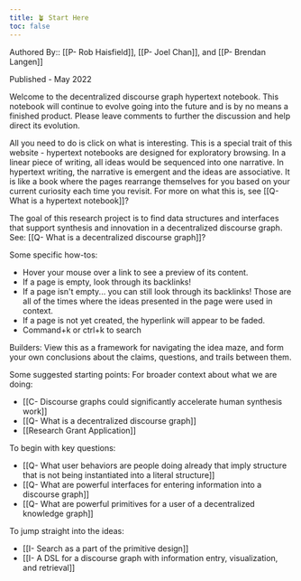 ```yaml
---
title: 🪴 Start Here
toc: false
---
```

Authored By:: [[P- Rob Haisfield]], [[P- Joel Chan]], and [[P- Brendan Langen]]

Published - May 2022

Welcome to the decentralized discourse graph hypertext notebook. This notebook will continue to evolve going into the future and is by no means a finished product. Please leave comments to further the discussion and help direct its evolution.

All you need to do is click on what is interesting. This is a special trait of this website - hypertext notebooks are designed for exploratory browsing. In a linear piece of writing, all ideas would be sequenced into one narrative. In hypertext writing, the narrative is emergent and the ideas are associative. It is like a book where the pages rearrange themselves for you based on your current curiosity each time you revisit. For more on what this is, see [[Q- What is a hypertext notebook]]?

The goal of this research project is to find data structures and interfaces that support synthesis and innovation in a decentralized discourse graph. See: [[Q- What is a decentralized discourse graph]]?

Some specific how-tos:
- Hover your mouse over a link to see a preview of its content.
- If a page is empty, look through its backlinks! 
- If a page isn't empty... you can still look through its backlinks! Those are all of the times where the ideas presented in the page were used in context.
- If a page is not yet created, the hyperlink will appear to be faded.
- Command+k or ctrl+k to search

Builders: View this as a framework for navigating the idea maze, and form your own conclusions about the claims, questions, and trails between them.


Some suggested starting points:
For broader context about what we are doing:
- [[C- Discourse graphs could significantly accelerate human synthesis work]]
- [[Q- What is a decentralized discourse graph]]
- [[Research Grant Application]]

To begin with key questions:
- [[Q- What user behaviors are people doing already that imply structure that is not being instantiated into a literal structure]]
- [[Q- What are powerful interfaces for entering information into a discourse graph]]
- [[Q- What are powerful primitives for a user of a decentralized knowledge graph]]

To jump straight into the ideas:
- [[I- Search as a part of the primitive design]]
- [[I- A DSL for a discourse graph with information entry, visualization, and retrieval]]
